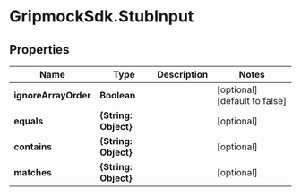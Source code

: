 # GripmockSdk.StubInput

## Properties

Name | Type | Description | Notes
------------ | ------------- | ------------- | -------------
**ignoreArrayOrder** | **Boolean** |  | [optional] [default to false]
**equals** | **{String: Object}** |  | [optional] 
**contains** | **{String: Object}** |  | [optional] 
**matches** | **{String: Object}** |  | [optional] 


